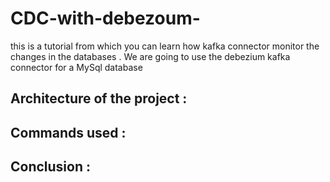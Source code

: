 # CDC-with-debezoum-
this is a tutorial from which you can learn how kafka connector monitor the changes in the databases . 
We are going to use the debezium kafka connector for a MySql database 


## Architecture of the project : 





## Commands used : 





## Conclusion : 

